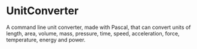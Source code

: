 # UnitConverter

A command line unit converter, made with Pascal, that can convert units of length, area, volume, mass, pressure, time, speed, acceleration, force, temperature, energy and power.
